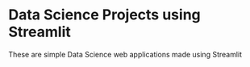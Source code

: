 # Data Science Projects using Streamlit
These are simple Data Science web applications made using Streamlit
